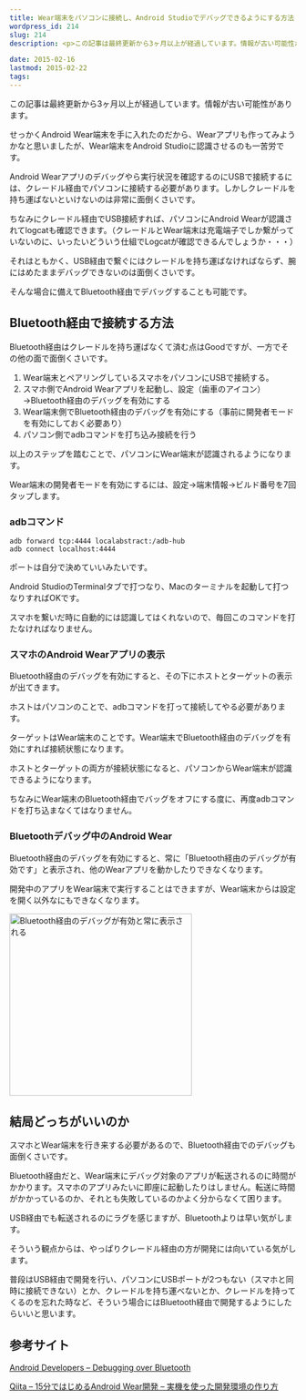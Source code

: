 ```yaml
---
title: Wear端末をパソコンに接続し、Android Studioでデバッグできるようにする方法
wordpress_id: 214
slug: 214
description: <p>この記事は最終更新から3ヶ月以上が経過しています。情報が古い可能性があります。せっかくAndroid Wear端末を手に入れたのだから、Wearアプリも作ってみようかなと思いましたが、Wear端末をAndroid Stu [&hellip;]</p>

date: 2015-02-16
lastmod: 2015-02-22
tags: 
---
```


<div id="wppda_alert">この記事は最終更新から3ヶ月以上が経過しています。情報が古い可能性があります。</div><p>せっかくAndroid Wear端末を手に入れたのだから、Wearアプリも作ってみようかなと思いましたが、Wear端末をAndroid Studioに認識させるのも一苦労です。</p>
<p>Android Wearアプリのデバッグやら実行状況を確認するのにUSBで接続するには、クレードル経由でパソコンに接続する必要があります。しかしクレードルを持ち運ばないといけないのは非常に面倒くさいです。</p>
<p>ちなみにクレードル経由でUSB接続すれば、パソコンにAndroid Wearが認識されてlogcatも確認できます。（クレードルとWear端末は充電端子でしか繋がっていないのに、いったいどういう仕組でLogcatが確認できるんでしょうか・・・）</p>
<p>それはともかく、USB経由で繋ぐにはクレードルを持ち運ばなければならず、腕にはめたままデバッグできないのは面倒くさいです。</p>
<p>そんな場合に備えてBluetooth経由でデバッグすることも可能です。</p>
<h2>Bluetooth経由で接続する方法</h2>
<p>Bluetooth経由はクレードルを持ち運ばなくて済む点はGoodですが、一方でその他の面で面倒くさいです。</p>
<ol>
<li>Wear端末とペアリングしているスマホをパソコンにUSBで接続する。</li>
<li>スマホ側でAndroid Wearアプリを起動し、設定（歯車のアイコン）→Bluetooth経由のデバッグを有効にする</li>
<li>Wear端末側でBluetooth経由のデバッグを有効にする（事前に開発者モードを有効にしておく必要あり）</li>
<li>パソコン側でadbコマンドを打ち込み接続を行う</li>
</ol>
<p>以上のステップを踏むことで、パソコンにWear端末が認識されるようになります。</p>
<p>Wear端末の開発者モードを有効にするには、設定→端末情報→ビルド番号を7回タップします。</p>
<h3>adbコマンド</h3>
<pre><code>adb forward tcp:4444 localabstract:/adb-hub
adb connect localhost:4444
</code></pre>
<p>ポートは自分で決めていいみたいです。</p>
<p>Android StudioのTerminalタブで打つなり、Macのターミナルを起動して打つなりすればOKです。</p>
<p>スマホを繋いだ時に自動的には認識してはくれないので、毎回このコマンドを打たなければなりません。</p>
<h3>スマホのAndroid Wearアプリの表示</h3>
<p>Bluetooth経由のデバッグを有効にすると、その下にホストとターゲットの表示が出てきます。</p>
<p>ホストはパソコンのことで、adbコマンドを打って接続してやる必要があります。</p>
<p>ターゲットはWear端末のことです。Wear端末でBluetooth経由のデバッグを有効にすれば接続状態になります。</p>
<p>ホストとターゲットの両方が接続状態になると、パソコンからWear端末が認識できるようになります。</p>
<p>ちなみにWear端末のBluetooth経由でバッグをオフにする度に、再度adbコマンドを打ち込まなくてはなりません。</p>
<h3>Bluetoothデバッグ中のAndroid Wear</h3>
<p>Bluetooth経由のデバッグを有効にすると、常に「Bluetooth経由のデバッグが有効です」と表示され、他のWearアプリを動かしたりできなくなります。</p>
<p>開発中のアプリをWear端末で実行することはできますが、Wear端末からは設定を開く以外なにもできなくなります。</p>
<p><img src="https://android.gcreate.jp/wp-content/uploads/2015/02/228f3157e0f74039fca0073d8f730e59.png" alt="Bluetooth経由のデバッグが有効と常に表示される" title="Bluetooth経由のデバッグが有効と常に表示される.png" border="0" width="320" height="320" /></p>
<h2>結局どっちがいいのか</h2>
<p>スマホとWear端末を行き来する必要があるので、Bluetooth経由でのデバッグも面倒くさいです。</p>
<p>Bluetooth経由だと、Wear端末にデバッグ対象のアプリが転送されるのに時間がかかります。スマホのアプリみたいに即座に起動したりはしません。転送に時間がかかっているのか、それとも失敗しているのかよく分からなくて困ります。</p>
<p>USB経由でも転送されるのにラグを感じますが、Bluetoothよりは早い気がします。</p>
<p>そういう観点からは、やっぱりクレードル経由の方が開発には向いている気がします。</p>
<p>普段はUSB経由で開発を行い、パソコンにUSBポートが2つもない（スマホと同時に接続できない）とか、クレードルを持ち運べないとか、クレードルを持ってくるのを忘れた時など、そういう場合にはBluetooth経由で開発するようにしたらいいと思います。</p>
<h2>参考サイト</h2>
<p><a href="https://developer.android.com/training/wearables/apps/bt-debugging.html">Android Developers &#8211; Debugging over Bluetooth</a></p>
<p><a href="http://qiita.com/tnj/items/83c41872125f01588068">Qiita &#8211; 15分ではじめるAndroid Wear開発 &#8211; 実機を使った開発環境の作り方</a></p>

  